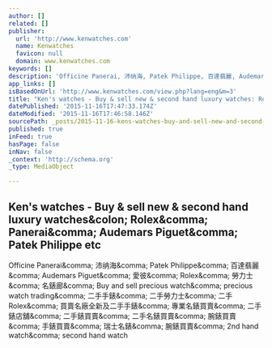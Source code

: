 ```yaml
---
author: []
related: []
publisher:
  url: 'http://www.kenwatches.com'
  name: Kenwatches
  favicon: null
  domain: www.kenwatches.com
keywords: []
description: 'Officine Panerai, 沛纳海, Patek Philippe, 百達翡麗, Audemars Piguet, 愛彼, Rolex, 勞力士, 名錶廊, Buy and sell precious watch, precious watch trading, 二手手錶, 二手勞力士, 二手Rolex, 買賣名廠全新及二手手錶, 專業名錶買賣, 二手錶店舖, 二手錶買賣, 二手名錶買賣, 腕錶買賣, 手錶買賣, 瑞士名錶, 腕錶買賣, 2nd hand watch, second hand watch'
app_links: []
isBasedOnUrl: 'http://www.kenwatches.com/view.php?lang=eng&m=3'
title: "Ken's watches - Buy & sell new & second hand luxury watches: Rolex, Panerai, Audemars Piguet, Patek Philippe etc"
datePublished: '2015-11-16T17:47:33.174Z'
dateModified: '2015-11-16T17:46:58.146Z'
sourcePath: _posts/2015-11-16-kens-watches-buy-and-sell-new-and-second-hand-luxury-watches.md
published: true
inFeed: true
hasPage: false
inNav: false
_context: 'http://schema.org'
_type: MediaObject

---
```

<article style=""><h1>Ken's watches - Buy &amp; sell new &amp; second hand luxury watches&amp;colon; Rolex&amp;comma; Panerai&amp;comma; Audemars Piguet&amp;comma; Patek Philippe etc</h1><p>Officine Panerai&amp;comma; 沛纳海&amp;comma; Patek Philippe&amp;comma; 百達翡麗&amp;comma; Audemars Piguet&amp;comma; 愛彼&amp;comma; Rolex&amp;comma; 勞力士&amp;comma; 名錶廊&amp;comma; Buy and sell precious watch&amp;comma; precious watch trading&amp;comma; 二手手錶&amp;comma; 二手勞力士&amp;comma; 二手Rolex&amp;comma; 買賣名廠全新及二手手錶&amp;comma; 專業名錶買賣&amp;comma; 二手錶店舖&amp;comma; 二手錶買賣&amp;comma; 二手名錶買賣&amp;comma; 腕錶買賣&amp;comma; 手錶買賣&amp;comma; 瑞士名錶&amp;comma; 腕錶買賣&amp;comma; 2nd hand watch&amp;comma; second hand watch</p></article>